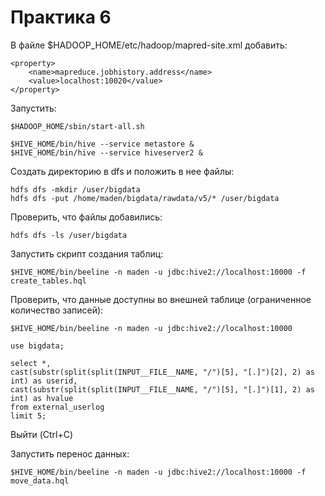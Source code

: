 # Практика 6

В файле $HADOOP_HOME/etc/hadoop/mapred-site.xml добавить:

    <property>
        <name>mapreduce.jobhistory.address</name>
        <value>localhost:10020</value>
    </property>

Запустить:

    $HADOOP_HOME/sbin/start-all.sh

    $HIVE_HOME/bin/hive --service metastore &
    $HIVE_HOME/bin/hive --service hiveserver2 &

Создать директорию в dfs и положить в нее файлы:

    hdfs dfs -mkdir /user/bigdata
    hdfs dfs -put /home/maden/bigdata/rawdata/v5/* /user/bigdata

Проверить, что файлы добавились:

    hdfs dfs -ls /user/bigdata

Запустить скрипт создания таблиц:

    $HIVE_HOME/bin/beeline -n maden -u jdbc:hive2://localhost:10000 -f create_tables.hql

Проверить, что данные доступны во внешней таблице (ограниченное количество записей):

    $HIVE_HOME/bin/beeline -n maden -u jdbc:hive2://localhost:10000
```
use bigdata;

select *,
cast(substr(split(split(INPUT__FILE__NAME, "/")[5], "[.]")[2], 2) as int) as userid,
cast(substr(split(split(INPUT__FILE__NAME, "/")[5], "[.]")[1], 2) as int) as hvalue
from external_userlog
limit 5;
```

Выйти (Ctrl+C)

Запустить перенос данных:

    $HIVE_HOME/bin/beeline -n maden -u jdbc:hive2://localhost:10000 -f move_data.hql

